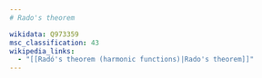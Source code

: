 ```yaml
---
# Rado's theorem

wikidata: Q973359
msc_classification: 43
wikipedia_links:
  - "[[Radó's theorem (harmonic functions)|Rado's theorem]]"
---
```

